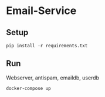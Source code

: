 # Email-Service

## Setup

```
pip install -r requirements.txt
```

## Run

Webserver, antispam, emaildb, userdb

```
docker-compose up
```

